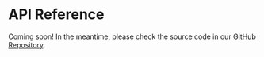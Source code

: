# API Reference

Coming soon! In the meantime, please check the source code in our
[GitHub Repository](https://github.com/dhenara/dhenara-agent).
